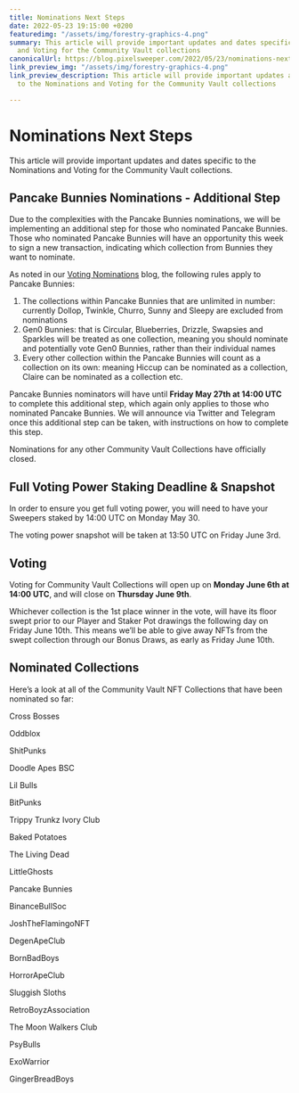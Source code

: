```yaml
---
title: Nominations Next Steps
date: 2022-05-23 19:15:00 +0200
featuredimg: "/assets/img/forestry-graphics-4.png"
summary: This article will provide important updates and dates specific to the Nominations
  and Voting for the Community Vault collections
canonicalUrl: https://blog.pixelsweeper.com/2022/05/23/nominations-next-steps/
link_preview_img: "/assets/img/forestry-graphics-4.png"
link_preview_description: This article will provide important updates and dates specific
  to the Nominations and Voting for the Community Vault collections

---
```

# Nominations Next Steps

This article will provide important updates and dates specific to the Nominations and Voting for the Community Vault collections.

## Pancake Bunnies Nominations - Additional Step

Due to the complexities with the Pancake Bunnies nominations, we will be implementing an additional step for those who nominated Pancake Bunnies. Those who nominated Pancake Bunnies will have an opportunity this week to sign a new transaction, indicating which collection from Bunnies they want to nominate.

As noted in our [Voting Nominations](https://blog.pixelsweeper.com/2022/05/09/voting-nominations/) blog, the following rules apply to Pancake Bunnies:

1. The collections within Pancake Bunnies that are unlimited in number: currently Dollop, Twinkle, Churro, Sunny and Sleepy are excluded from nominations
2. Gen0 Bunnies: that is Circular, Blueberries, Drizzle, Swapsies and Sparkles will be treated as one collection, meaning you should nominate and potentially vote Gen0 Bunnies, rather than their individual names
3. Every other collection within the Pancake Bunnies will count as a collection on its own: meaning Hiccup can be nominated as a collection, Claire can be nominated as a collection etc.

Pancake Bunnies nominators will have until **Friday May 27th at 14:00 UTC** to complete this additional step, which again only applies to those who nominated Pancake Bunnies. We will announce via Twitter and Telegram once this additional step can be taken, with instructions on how to complete this step.

Nominations for any other Community Vault Collections have officially closed.

## Full Voting Power Staking Deadline & Snapshot

In order to ensure you get full voting power, you will need to have your Sweepers staked by 14:00 UTC on Monday May 30.

The voting power snapshot will be taken at 13:50 UTC on Friday June 3rd.

## Voting

Voting for Community Vault Collections will open up on **Monday June 6th at 14:00 UTC**, and will close on **Thursday June 9th**.

Whichever collection is the 1st place winner in the vote, will have its floor swept prior to our Player and Staker Pot drawings the following day on Friday June 10th. This means we’ll be able to give away NFTs from the swept collection through our Bonus Draws, as early as Friday June 10th.

## Nominated Collections

Here’s a look at all of the Community Vault NFT Collections that have been nominated so far:

Cross Bosses

Oddblox

ShitPunks

Doodle Apes BSC

Lil Bulls

BitPunks

Trippy Trunkz Ivory Club

Baked Potatoes

The Living Dead

LittleGhosts

Pancake Bunnies

BinanceBullSoc

JoshTheFlamingoNFT

DegenApeClub

BornBadBoys

HorrorApeClub

Sluggish Sloths

RetroBoyzAssociation

The Moon Walkers Club

PsyBulls

ExoWarrior

GingerBreadBoys